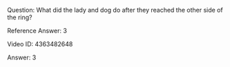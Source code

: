 Question: What did the lady and dog do after they reached the other side of the ring?

Reference Answer: 3

Video ID: 4363482648

Answer: 3

